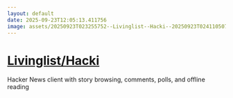 ```yaml
---
layout: default
date: 2025-09-23T12:05:13.411756
image: assets/20250923T023255752--Livinglist--Hacki--20250923T024110507--cropped.png
---
```


# [Livinglist/Hacki](https://github.com/Livinglist/Hacki)

Hacker News client with story browsing, comments, polls, and offline reading
